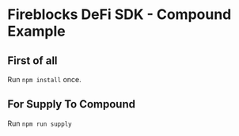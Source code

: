 # Fireblocks DeFi SDK - Compound Example

## First of all

Run `npm install` once.

## For Supply To Compound

Run `npm run supply`
